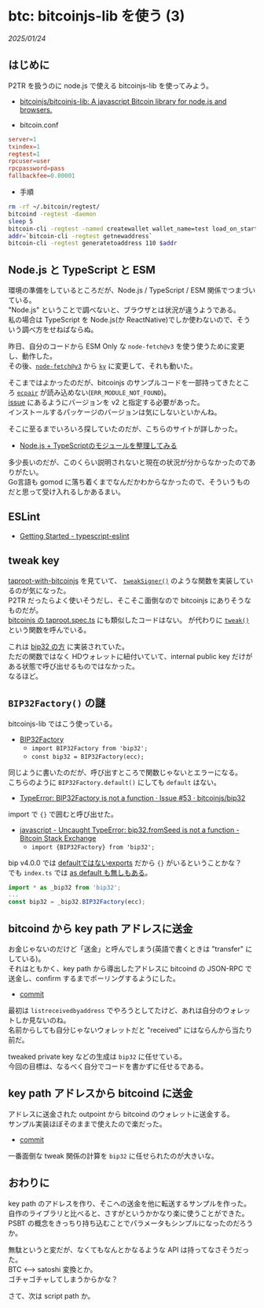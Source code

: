 # btc: bitcoinjs-lib を使う (3)

_2025/01/24_

## はじめに

P2TR を扱うのに node.js で使える bitcoinjs-lib を使ってみよう。

* [bitcoinjs/bitcoinjs-lib: A javascript Bitcoin library for node.js and browsers.](https://github.com/bitcoinjs/bitcoinjs-lib)

* bitcoin.conf

```conf
server=1
txindex=1
regtest=1
rpcuser=user
rpcpassword=pass
fallbackfee=0.00001
```

* 手順

```bash
rm -rf ~/.bitcoin/regtest/
bitcoind -regtest -daemon
sleep 5
bitcoin-cli -regtest -named createwallet wallet_name=test load_on_startup=true
addr=`bitcoin-cli -regtest getnewaddress`
bitcoin-cli -regtest generatetoaddress 110 $addr
```

## Node.js と TypeScript と ESM

環境の準備をしているところだが、Node.js / TypeScript / ESM 関係でつまづいている。  
"Node.js" ということで調べないと、ブラウザとは状況が違うようである。  
私の場合は TypeScript を Node.js(か ReactNative)でしか使わないので、そういう調べ方をせねばならぬ。

昨日、自分のコードから ESM Only な `node-fetch@v3` を使う使うために変更し、動作した。  
その後、[`node-fetch@v3`](https://www.npmjs.com/package/node-fetch) から [`ky`](https://www.npmjs.com/package/ky) に変更して、それも動いた。

そこまではよかったのだが、bitcoinjs のサンプルコードを一部持ってきたところ [`ecpair`](https://github.com/bitcoinjs/ecpair) が読み込めない(`ERR_MODULE_NOT_FOUND`)。  
[issue](https://github.com/bitcoinjs/ecpair/issues/24) にあるようにバージョンを v2 と指定する必要があった。  
インストールするパッケージのバージョンは気にしないといかんね。

そこに至るまでいろいろ探していたのだが、こちらのサイトが詳しかった。

* [Node.js + TypeScriptのモジュールを整理してみる](https://blog.koh.dev/2024-04-23-nodejs-typescript-module/)

多少長いのだが、このくらい説明されないと現在の状況が分からなかったのでありがたい。  
Go言語も gomod に落ち着くまでなんだかわからなかったので、そういうものだと思って受け入れるしかあるまい。

## ESLint

* [Getting Started - typescript-eslint](https://typescript-eslint.io/getting-started)

## tweak key

[taproot-with-bitcoinjs](https://github.com/Eunovo/taproot-with-bitcoinjs) を見ていて、
[`tweakSigner()`](https://github.com/Eunovo/taproot-with-bitcoinjs/blob/19d5c07b3419a6cebfb152d1e9a33317fe72361a/src/index.ts#L236-L258) のような関数を実装しているのが気になった。  
P2TR だったらよく使いそうだし、そこそこ面倒なので bitcoinjs にありそうなものだが。  
[bitcoinjs の taproot.spec.ts](https://github.com/bitcoinjs/bitcoinjs-lib/blob/151173f05e26a9af7c98d8d1e3f90e97185955f1/test/integration/taproot.spec.ts) にも類似したコードはない。
が代わりに [`tweak()`](https://github.com/bitcoinjs/bitcoinjs-lib/blob/151173f05e26a9af7c98d8d1e3f90e97185955f1/test/integration/taproot.spec.ts#L156-L158) という関数を呼んでいる。

これは [bip32 の方](https://github.com/bitcoinjs/bip32/blob/c2cea18422de2f01367cc31adb11c3bb88979508/ts-src/bip32.ts#L391-L429) に実装されていた。  
ただの関数ではなく HDウォレットに紐付いていて、internal public key だけがある状態で呼び出せるものではなかった。  
なるほど。

## `BIP32Factory()` の謎

bitcoinjs-lib ではこう使っている。

* [BIP32Factory ](https://github.com/bitcoinjs/bitcoinjs-lib/blob/v6.1.7/test/integration/taproot.spec.ts#L2)
  * `import BIP32Factory from 'bip32';`
  * `const bip32 = BIP32Factory(ecc);`

同じように書いたのだが、呼び出すところで関数じゃないとエラーになる。  
こちらのように `BIP32Factory.default()` にしても `default` はない。

* [TypeError: BIP32Factory is not a function · Issue #53 · bitcoinjs/bip32](https://github.com/bitcoinjs/bip32/issues/53)

import で `{}` で囲むと呼び出せた。

* [javascript - Uncaught TypeError: bip32.fromSeed is not a function - Bitcoin Stack Exchange](https://bitcoin.stackexchange.com/questions/113286/uncaught-typeerror-bip32-fromseed-is-not-a-function)
  * `import {BIP32Factory} from 'bip32';`

bip v4.0.0 では [defaultではないexports](https://github.com/bitcoinjs/bip32/blob/v4.0.0/src/bip32.js#L367) だから `{}` がいるということかな？  
でも `index.ts` では [as default も無しもある](https://github.com/bitcoinjs/bip32/blob/v4.0.0/types/index.d.ts#L1)。

```ts
import * as _bip32 from 'bip32';
...
const bip32 = _bip32.BIP32Factory(ecc);
```

## bitcoind から key path アドレスに送金

お金じゃないのだけど「送金」と呼んでしまう(英語で書くときは "transfer" にしている)。  
それはともかく、key path から導出したアドレスに bitcoind の JSON-RPC で送金し、confirm するまでポーリングするようにした。

* [commit](https://github.com/hirokuma/js-keypath/commit/8930c48a5a748357c952cf6e7278c7be01d6e3ff)

最初は `listreceivedbyaddress` でやろうとしてたけど、あれは自分のウォレットしか見ないのね。  
名前からしても自分じゃないウォレットだと "received" にはならんから当たり前だ。

tweaked private key などの生成は `bip32` に任せている。  
今回の目標は、なるべく自分でコードを書かずに任せるである。

## key path アドレスから bitcoind に送金

アドレスに送金された outpoint から bitcoind のウォレットに送金する。  
サンプル実装ほぼそのままで使えたので楽だった。

* [commit](https://github.com/hirokuma/js-keypath/commit/44dc26d9810deb43be04c46ec9b564011997c61b)

一番面倒な tweak 関係の計算を `bip32` に任せられたのが大きいな。

## おわりに

key path のアドレスを作り、そこへの送金を他に転送するサンプルを作った。  
自作のライブラリと比べると、さすがというかかなり楽に使うことができた。  
PSBT の概念をきっちり持ち込むことでパラメータもシンプルになったのだろうか。

無駄というと変だが、なくてもなんとかなるような API は持ってなさそうだった。  
BTC <--> satoshi 変換とか。  
ゴチャゴチャしてしまうからかな？

さて、次は script path か。
